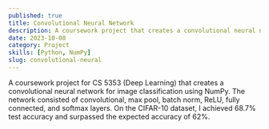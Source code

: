 ```yaml
---
published: true
title: Convolutional Neural Network
description: A coursework project that creates a convolutional neural network for image classification using NumPy.
date: 2023-10-08
category: Project
skills: [Python, NumPy]
slug: convolutional-neural
---
```


A coursework project for CS 5353 (Deep Learning) that creates a convolutional neural network for image
classification using NumPy. The network consisted of convolutional, max pool, batch norm, ReLU, fully connected, and softmax layers. On the CIFAR-10 dataset, I achieved 68.7% test accuracy and surpassed the expected accuracy of 62%.
